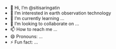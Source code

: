 - 👋 Hi, I’m @sitisaringatin
- 👀 I’m interested in earth observation technology
- 🌱 I’m currently learning ...
- 💞️ I’m looking to collaborate on ...
- 📫 How to reach me ...
- 😄 Pronouns: ...
- ⚡ Fun fact: ...

<!---
sitisaringatin/sitisaringatin is a ✨ special ✨ repository because its `README.md` (this file) appears on your GitHub profile.
You can click the Preview link to take a look at your changes.
--->

